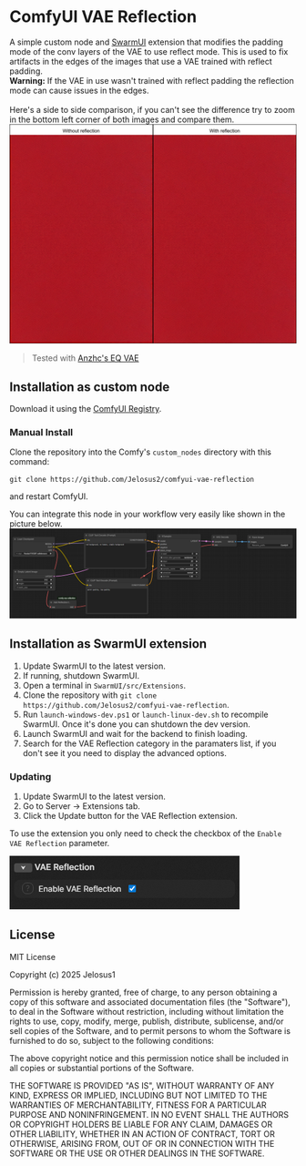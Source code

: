 # ComfyUI VAE Reflection

A simple custom node and [SwarmUI](https://github.com/mcmonkeyprojects/SwarmUI) extension that modifies the padding mode of the conv layers of the VAE to use reflect mode. This is used to fix artifacts in the edges of the images that use a VAE trained with reflect padding.
<br/>
**Warning:** If the VAE in use wasn't trained with reflect padding the reflection mode can cause issues in the edges.
<br/>
<br/>
Here's a side to side comparison, if you can't see the difference try to zoom in the bottom left corner of both images and compare them.
![comparison](./images/comparison.png)
> Tested with [Anzhc's EQ VAE](https://huggingface.co/Anzhc/MS-LC-EQ-D-VR_VAE)

## Installation as custom node
Download it using the [ComfyUI Registry](https://registry.comfy.org/nodes/comfyui-vae-reflection).

### Manual Install
Clone the repository into the Comfy's `custom_nodes` directory with this command:
```
git clone https://github.com/Jelosus2/comfyui-vae-reflection
```
and restart ComfyUI.

You can integrate this node in your workflow very easily like shown in the picture below.
![workflow](./images/example_workflow.png)

## Installation as SwarmUI extension
1. Update SwarmUI to the latest version.
2. If running, shutdown SwarmUI.
3. Open a terminal in `SwarmUI/src/Extensions`.
4. Clone the repository with `git clone https://github.com/Jelosus2/comfyui-vae-reflection`.
5. Run `launch-windows-dev.ps1` or `launch-linux-dev.sh` to recompile SwarmUI. Once it's done you can shutdown the dev version.
6. Launch SwarmUI and wait for the backend to finish loading.
7. Search for the VAE Reflection category in the paramaters list, if you don't see it you need to display the advanced options.

### Updating
1. Update SwarmUI to the latest version.
2. Go to Server -> Extensions tab.
3. Click the Update button for the VAE Reflection extension.

To use the extension you only need to check the checkbox of the `Enable VAE Reflection` parameter.

![enable extension](./images/enable_extension.png)

## License

MIT License

Copyright (c) 2025 Jelosus1

Permission is hereby granted, free of charge, to any person obtaining a copy of this software and associated documentation files (the "Software"), to deal in the Software without restriction, including without limitation the rights to use, copy, modify, merge, publish, distribute, sublicense, and/or sell copies of the Software, and to permit persons to whom the Software is furnished to do so, subject to the following conditions:

The above copyright notice and this permission notice shall be included in all copies or substantial portions of the Software.

THE SOFTWARE IS PROVIDED "AS IS", WITHOUT WARRANTY OF ANY KIND, EXPRESS OR IMPLIED, INCLUDING BUT NOT LIMITED TO THE WARRANTIES OF MERCHANTABILITY, FITNESS FOR A PARTICULAR PURPOSE AND NONINFRINGEMENT. IN NO EVENT SHALL THE AUTHORS OR COPYRIGHT HOLDERS BE LIABLE FOR ANY CLAIM, DAMAGES OR OTHER LIABILITY, WHETHER IN AN ACTION OF CONTRACT, TORT OR OTHERWISE, ARISING FROM, OUT OF OR IN CONNECTION WITH THE SOFTWARE OR THE USE OR OTHER DEALINGS IN THE SOFTWARE.